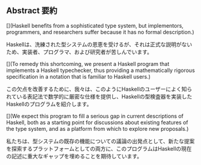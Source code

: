 ## Abstract 要約

[](Haskell benefits from a sophisticated type system, but implementors, programmers, and researchers suffer because it has no formal description.)

Haskellは、洗練された型システムの恩恵を受けるが、それは正式な説明がないため、実装者、プログラマ、および研究者が苦しんでいます。

[](To remedy this shortcoming, we present a Haskell program that implements a Haskell typechecker, thus providing a mathematically rigorous specification in a notation that is familiar to Haskell users.)

この欠点を改善するために、我々は、このようにHaskellのユーザーによく知られている表記法で数学的に厳密な仕様を提供し、Haskellの型検査器を実装したHaskellのプログラムを紹介します。

[](We expect this program to fill a serious gap in current descriptions of Haskell, both as a starting point for discussions about existing features of the type system, and as a platform from which to explore new proposals.)

私たちは、型システムの既存の機能についての議論の出発点として、新たな提案を探索するプラットフォームとしての両方に、このプログラムはHaskellの現在の記述に重大なギャップを埋めることを期待しています。
